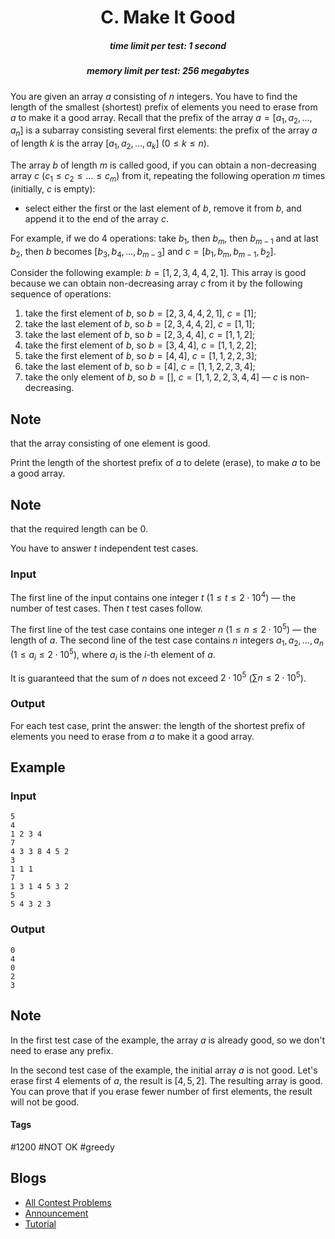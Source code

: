 <h1 style='text-align: center;'> C. Make It Good</h1>

<h5 style='text-align: center;'>time limit per test: 1 second</h5>
<h5 style='text-align: center;'>memory limit per test: 256 megabytes</h5>

You are given an array $a$ consisting of $n$ integers. You have to find the length of the smallest (shortest) prefix of elements you need to erase from $a$ to make it a good array. Recall that the prefix of the array $a=[a_1, a_2, \dots, a_n]$ is a subarray consisting several first elements: the prefix of the array $a$ of length $k$ is the array $[a_1, a_2, \dots, a_k]$ ($0 \le k \le n$).

The array $b$ of length $m$ is called good, if you can obtain a non-decreasing array $c$ ($c_1 \le c_2 \le \dots \le c_{m}$) from it, repeating the following operation $m$ times (initially, $c$ is empty):

* select either the first or the last element of $b$, remove it from $b$, and append it to the end of the array $c$.

For example, if we do $4$ operations: take $b_1$, then $b_{m}$, then $b_{m-1}$ and at last $b_2$, then $b$ becomes $[b_3, b_4, \dots, b_{m-3}]$ and $c =[b_1, b_{m}, b_{m-1}, b_2]$.

Consider the following example: $b = [1, 2, 3, 4, 4, 2, 1]$. This array is good because we can obtain non-decreasing array $c$ from it by the following sequence of operations:

1. take the first element of $b$, so $b = [2, 3, 4, 4, 2, 1]$, $c = [1]$;
2. take the last element of $b$, so $b = [2, 3, 4, 4, 2]$, $c = [1, 1]$;
3. take the last element of $b$, so $b = [2, 3, 4, 4]$, $c = [1, 1, 2]$;
4. take the first element of $b$, so $b = [3, 4, 4]$, $c = [1, 1, 2, 2]$;
5. take the first element of $b$, so $b = [4, 4]$, $c = [1, 1, 2, 2, 3]$;
6. take the last element of $b$, so $b = [4]$, $c = [1, 1, 2, 2, 3, 4]$;
7. take the only element of $b$, so $b = []$, $c = [1, 1, 2, 2, 3, 4, 4]$ — $c$ is non-decreasing.

## Note

 that the array consisting of one element is good.

Print the length of the shortest prefix of $a$ to delete (erase), to make $a$ to be a good array. 
## Note

 that the required length can be $0$.

You have to answer $t$ independent test cases.

### Input

The first line of the input contains one integer $t$ ($1 \le t \le 2 \cdot 10^4$) — the number of test cases. Then $t$ test cases follow.

The first line of the test case contains one integer $n$ ($1 \le n \le 2 \cdot 10^5$) — the length of $a$. The second line of the test case contains $n$ integers $a_1, a_2, \dots, a_n$ ($1 \le a_i \le 2 \cdot 10^5$), where $a_i$ is the $i$-th element of $a$.

It is guaranteed that the sum of $n$ does not exceed $2 \cdot 10^5$ ($\sum n \le 2 \cdot 10^5$).

### Output

For each test case, print the answer: the length of the shortest prefix of elements you need to erase from $a$ to make it a good array.

## Example

### Input


```text
5
4
1 2 3 4
7
4 3 3 8 4 5 2
3
1 1 1
7
1 3 1 4 5 3 2
5
5 4 3 2 3
```
### Output


```text
0
4
0
2
3
```
## Note

In the first test case of the example, the array $a$ is already good, so we don't need to erase any prefix.

In the second test case of the example, the initial array $a$ is not good. Let's erase first $4$ elements of $a$, the result is $[4, 5, 2]$. The resulting array is good. You can prove that if you erase fewer number of first elements, the result will not be good.



#### Tags 

#1200 #NOT OK #greedy 

## Blogs
- [All Contest Problems](../Codeforces_Round_656_(Div._3).md)
- [Announcement](../blogs/Announcement.md)
- [Tutorial](../blogs/Tutorial.md)

